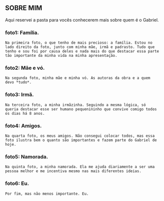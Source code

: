 ## SOBRE MIM

Aqui reservei a pasta para vocês conhecerem mais sobre quem é o Gabriel.

### foto1: Família.
	Na primeira foto, o que tenho de mais precioso: a família. Estou no lado direito da foto, junto com minha mãe, irmã e padrasto. Tudo que tenho e sou foi por causa deles e nada mais do que destacar essa parte tão importante da minha vida na minha apresentação. 

### foto2: Mãe e vó.
	Na segunda foto, minha mãe e minha vó. As autoras da obra e a quem devo *tudo*.

### foto3: Irmã.
	Na terceira foto, a minha irmãzinha. Seguindo a mesma lógica, só queria destacar esse ser humano pequenininho que convive comigo todos os dias há 8 anos. 

### foto4: Amigos.
	Na quarta foto, os meus amigos. Não consegui colocar todos, mas essa foto ilustra bem o quanto são importantes e fazem parte do Gabriel de hoje. 

### foto5: Namorada.
	Na quinta foto, a minha namorada. Ela me ajuda diariamente a ser uma pessoa melhor e me incentiva mesmo nas mais diferentes ideias. 

### foto6: Eu.
	Por fim, mas não menos importante. Eu. 
